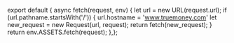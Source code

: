  export default {
  async fetch(request, env) {
    let url = new URL(request.url);
    if (url.pathname.startsWith('/')) {
      url.hostname = 'www.truemoney.com'
      let new_request = new Request(url, request);
      return fetch(new_request);
    }
    return env.ASSETS.fetch(request);
  },};
